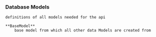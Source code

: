 ### Database Models
    definitions of all models needed for the api

    **BaseModel**
        base model from which all other data Models are created from 
        